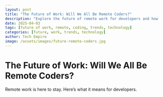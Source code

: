 ```yaml
---
layout: post
title: "The Future of Work: Will We All Be Remote Coders?"
description: "Explore the future of remote work for developers and how to thrive in a distributed world."
date: 2025-04-03
tags: [future of work, remote, coding, trends, technology]
categories: [future, work, trends, technology]
author: Tech Empire
image: /assets/images/future-remote-coders.jpg
---
```


# The Future of Work: Will We All Be Remote Coders?

Remote work is here to stay. Here’s what it means for developers.
